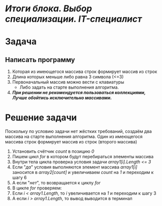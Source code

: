 # **_Итоги блока. Выбор специализации. IT-специалист_**

# Задача

## Написать программу

1. Которая из имеющегося массива строк формирует массив из строк 
2. Длина которых меньше либо равна 3 символа (<=3)
3. Первоначальный массив можно вести с клавиатуры 
   * Либо задать на старте выполнения алгоритма. 
4. **_При решении не рекомендуется пользоваться коллекциями, Лучше обойтись исключительно массивами._**

# Решение задачи
Поскольку по условию задачи нет жёстких требований, создаём два массива на старте выполнения алгоритма. Один из имеющегося массива строк формирует массив из строк (второго массива)
1.	Установить счётчик *count* в позицию *0*
2.	Пишем цикл *for* в котором будут перебираться элементы массива
3.	Внутри тела цикла проверка условия задачи *array1[i].Length <= 3*
4.	Если "*да*" условия выполняются  элемент массива *array1[i]* заносится в *array2[count]* и увеличиваем *count* на *1* и переходим к шагу 6
5. А если "*нет*", то возвращается к циклу *for*
6.	В цикле *for* проверяем:
7.	Если *i < array1.Length*, то *i* увеличивается на *1* и переходим к шагу 3
8.	А если *i > array1.Length*, то вывод выводится в терминал
	

